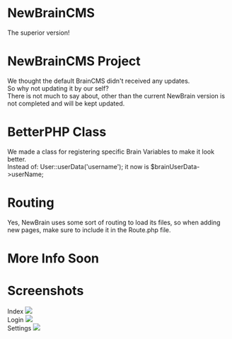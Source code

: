 # NewBrainCMS
 The superior version!
 
# NewBrainCMS Project
 We thought the default BrainCMS didn't received any updates. <br> So why not updating it by our self?
 <br>
 There is not much to say about, other than the current NewBrain version is not completed and will be kept updated.
 
# BetterPHP Class 
  We made a class for registering specific Brain Variables to make it look better.<br>
  Instead of:  User::userData('username'); it now is $brainUserData->userName;
# Routing
  Yes, NewBrain uses some sort of routing to load its files, so when adding new pages, make sure to include it in the Route.php file.
 
# More Info Soon 
 
# Screenshots
 Index
<img src="https://raw.githubusercontent.com/SatisfactionEntity/NewBrainCMS/main/screenshots/ss1.png?token=AJ7P54LRPQJAIHIB3JRSUQDBIXRXY"><br>
 Login
<img src="https://raw.githubusercontent.com/SatisfactionEntity/NewBrainCMS/main/screenshots/ss2.png?token=AJ7P54PMYBFBZ55OVJ4UQXLBIXRFW"><br>
 Settings 
<img src="https://raw.githubusercontent.com/SatisfactionEntity/NewBrainCMS/main/screenshots/ss3.png?token=AJ7P54POJJDJEVAXYLUWLADBIXRII">
